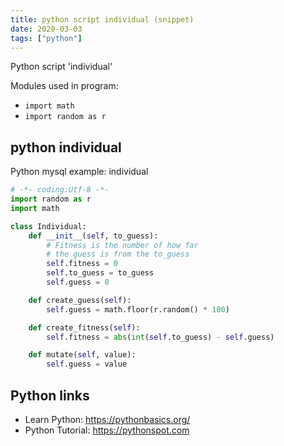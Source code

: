 ```yaml
---
title: python script individual (snippet)
date: 2020-03-03
tags: ["python"]
---
```

Python script 'individual'


Modules used in program: 
* `import math`
* `import random as r`

## python individual

Python mysql example: individual

```python
# -*- coding:Utf-8 -*-
import random as r
import math

class Individual:
    def __init__(self, to_guess):
        # Fitness is the number of how far
        # the guess is from the to_guess
        self.fitness = 0
        self.to_guess = to_guess
        self.guess = 0

    def create_guess(self):
        self.guess = math.floor(r.random() * 100)

    def create_fitness(self):
        self.fitness = abs(int(self.to_guess) - self.guess)

    def mutate(self, value):
        self.guess = value


```

## Python links

- Learn Python: https://pythonbasics.org/
- Python Tutorial: https://pythonspot.com
